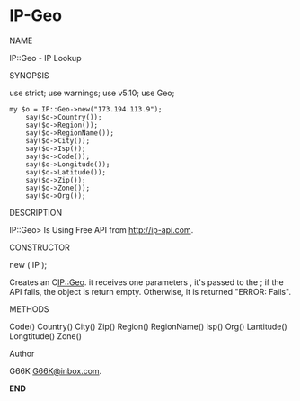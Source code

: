 # IP-Geo

NAME

IP::Geo - IP Lookup 

SYNOPSIS

  use strict;
  use warnings;
  use v5.10;
  use Geo;
 
    my $o = IP::Geo->new("173.194.113.9");
        say($o->Country());
        say($o->Region());
        say($o->RegionName());
        say($o->City());
        say($o->Isp());
        say($o->Code());
        say($o->Longitude());
        say($o->Latitude());
        say($o->Zip());
        say($o->Zone());
        say($o->Org());

     


DESCRIPTION

IP::Geo> Is Using Free API from <http://ip-api.com>.

CONSTRUCTOR

 new ( IP );

Creates an C<IP::Geo>.   it receives one parameters , it's passed to
the  <API>; if the API fails, the object is return empty.  Otherwise,
it is returned "ERROR: Fails".



METHODS

 Code()
 Country() 
 City() 
 Zip()
 Region()
 RegionName()
 Isp()
 Org()
 Lantitude()
 Longtitude()
 Zone()

Author

 G66K <G66K@inbox.com>.

__END__
